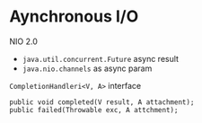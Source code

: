 # Aynchronous I/O

NIO 2.0

* `java.util.concurrent.Future` async result
* `java.nio.channels` as async param

`CompletionHandleri<V, A>` interface

    public void completed(V result, A attachment);
    public failed(Throwable exc, A attchment);
